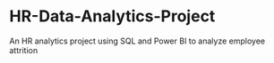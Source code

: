 # HR-Data-Analytics-Project
An HR analytics project using SQL and Power BI to analyze employee attrition
